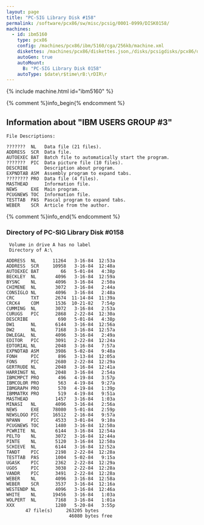```yaml
---
layout: page
title: "PC-SIG Library Disk #158"
permalink: /software/pcx86/sw/misc/pcsig/0001-0999/DISK0158/
machines:
  - id: ibm5160
    type: pcx86
    config: /machines/pcx86/ibm/5160/cga/256kb/machine.xml
    diskettes: /machines/pcx86/diskettes.json,/disks/pcsigdisks/pcx86/diskettes.json
    autoGen: true
    autoMount:
      B: "PC-SIG Library Disk 0158"
    autoType: $date\r$time\rB:\rDIR\r
---
```


{% include machine.html id="ibm5160" %}

{% comment %}info_begin{% endcomment %}

## Information about "IBM USERS GROUP #3"

    File Descriptions:
    
    ???????  NL   Data file (21 files).
    ADDRESS  SCR  Data file.
    AUTOEXEC BAT  Batch file to automatically start the program.
    ???????  PIC  Data picture file (10 files).
    DESCRIBE      Description about program.
    EXPNDTAB ASM  Assembly program to expand tabs.
    ???????? PRO  Data file (4 files).
    MASTHEAD      Information file.
    NEWS     EXE  Main program.
    PCUGNEWS TOC  Information file.
    TESTTAB  PAS  Pascal program to expand tabs.
    WEBER    SCR  Article from the author.
{% comment %}info_end{% endcomment %}


### Directory of PC-SIG Library Disk #0158

     Volume in drive A has no label
     Directory of A:\

    ADDRESS  NL      11264   3-16-84  12:53a
    ADDRESS  SCR     10958   3-16-84  12:48a
    AUTOEXEC BAT        66   5-01-84   4:38p
    BECKLEY  NL       4096   3-16-84  12:59a
    BYSNC    NL       4096   3-16-84   2:50a
    CHIMENE  NL       3072   3-16-84   2:44a
    CONSIGLO NL       4096   3-16-84   2:48a
    CRC      TXT      2674  11-14-84  11:39a
    CRCK4    COM      1536  10-21-82   7:54p
    CUMMING  NL       3072   3-16-84   2:53a
    CURUGS   PIC      2868   2-22-84  12:30a
    DESCRIBE           690   5-01-84   4:38p
    DW1      NL       6144   3-16-84  12:56a
    DW2      NL       7168   3-16-84  12:57a
    DWLEGAL  NL       4096   3-16-84   2:49a
    EDITOR   PIC      3091   2-22-84  12:24a
    EDTORIAL NL       2048   3-16-84   7:57a
    EXPNDTAB ASM      3986   5-02-84   9:48a
    FONH     PIC       896   3-13-84  12:05a
    FONS     PIC      2680   2-22-84  12:29a
    GERTRUDE NL       2048   3-16-84  12:41a
    HARRINGT NL       2048   3-16-84   2:54a
    IBMCMPCT PRO       496   4-19-84   3:57p
    IBMCOLOR PRO       563   4-19-84   9:27a
    IBMGRAPH PRO       570   4-19-84   1:39p
    IBMMATRX PRO       519   4-19-84   9:51a
    MASTHEAD          1457   3-16-84   1:03a
    MINASI   NL       4096   3-16-84   2:56a
    NEWS     EXE     78080   5-01-84   2:59p
    NEWSLOGO PIC     16512   2-16-84   9:57a
    NPANN    PIC      4533   3-01-84   9:10a
    PCUGNEWS TOC      1480   3-16-84  12:50a
    PCWRITE  NL       6144   3-16-84  12:54a
    PELTO    NL       3072   3-16-84  12:44a
    PINTE    NL       5120   3-16-84  12:50a
    SCHIEVE  NL       6144   3-16-84  12:52a
    TANDT    PIC      2198   2-22-84  12:28a
    TESTTAB  PAS      1004   5-02-84   9:15a
    UGASK    PIC      2362   2-22-84  12:29a
    UGOS     PIC      3038   2-22-84  12:28a
    VANDR    PIC      3491   2-22-84  12:28a
    WEBER    NL       4096   3-16-84  12:58a
    WEBER    SCR      3537   3-16-84  12:16a
    WESTENDP NL       4096   3-16-84  12:46a
    WHITE    NL      19456   3-16-84   1:03a
    WOLPERT  NL       7168   3-16-84   1:01a
    XXX               1280   5-20-84   3:55p
           47 file(s)     263205 bytes
                           46080 bytes free
